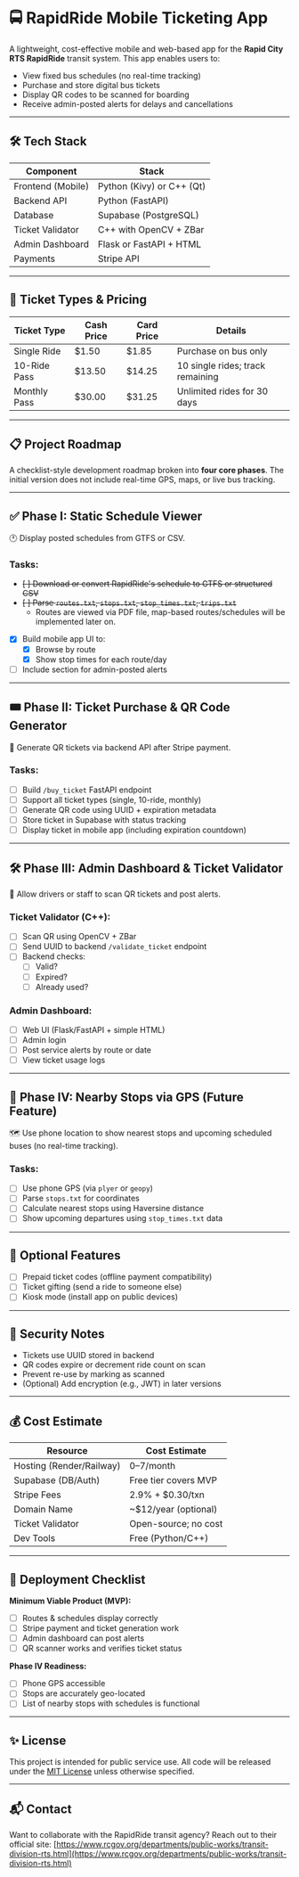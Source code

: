 # 🚍 RapidRide Mobile Ticketing App

A lightweight, cost-effective mobile and web-based app for the **Rapid City RTS RapidRide** transit system. This app enables users to:

- View fixed bus schedules (no real-time tracking)
- Purchase and store digital bus tickets
- Display QR codes to be scanned for boarding
- Receive admin-posted alerts for delays and cancellations

---

## 🛠 Tech Stack

| Component         | Stack                        |
|------------------|------------------------------|
| Frontend (Mobile)| Python (Kivy) or C++ (Qt)     |
| Backend API      | Python (FastAPI)              |
| Database         | Supabase (PostgreSQL)         |
| Ticket Validator | C++ with OpenCV + ZBar        |
| Admin Dashboard  | Flask or FastAPI + HTML       |
| Payments         | Stripe API                    |

---

## 💸 Ticket Types & Pricing

| Ticket Type       | Cash Price   | Card Price  | Details                             |
|-------------------|--------------|-------------|-------------------------------------|
| Single Ride       | $1.50        | $1.85       | Purchase on bus only                |
| 10-Ride Pass      | $13.50       | $14.25      | 10 single rides; track remaining    |
| Monthly Pass      | $30.00       | $31.25      | Unlimited rides for 30 days         |


---

## 📋 Project Roadmap

A checklist-style development roadmap broken into **four core phases**. The initial version does not include real-time GPS, maps, or live bus tracking.

---

## ✅ Phase I: Static Schedule Viewer

🕐 Display posted schedules from GTFS or CSV.

### Tasks:
- <strike> [ ] Download or convert RapidRide's schedule to GTFS or structured CSV </strike>
- <strike> [ ] Parse `routes.txt`, `stops.txt`, `stop_times.txt`, `trips.txt` </strike>
  - Routes are viewed via PDF file, map-based routes/schedules will be implemented later on.
- [x] Build mobile app UI to:
  - [x] Browse by route
  - [x] Show stop times for each route/day
- [ ] Include section for admin-posted alerts

---

## 🎟 Phase II: Ticket Purchase & QR Code Generator

🛒 Generate QR tickets via backend API after Stripe payment.

### Tasks:
- [ ] Build `/buy_ticket` FastAPI endpoint
- [ ] Support all ticket types (single, 10-ride, monthly)
- [ ] Generate QR code using UUID + expiration metadata
- [ ] Store ticket in Supabase with status tracking
- [ ] Display ticket in mobile app (including expiration countdown)

---

## 🛠 Phase III: Admin Dashboard & Ticket Validator

🧰 Allow drivers or staff to scan QR tickets and post alerts.

### Ticket Validator (C++):
- [ ] Scan QR using OpenCV + ZBar
- [ ] Send UUID to backend `/validate_ticket` endpoint
- [ ] Backend checks:
  - [ ] Valid?
  - [ ] Expired?
  - [ ] Already used?

### Admin Dashboard:
- [ ] Web UI (Flask/FastAPI + simple HTML)
- [ ] Admin login
- [ ] Post service alerts by route or date
- [ ] View ticket usage logs

---

## 📍 Phase IV: Nearby Stops via GPS (Future Feature)

🗺️ Use phone location to show nearest stops and upcoming scheduled buses (no real-time tracking).

### Tasks:
- [ ] Use phone GPS (via `plyer` or `geopy`)
- [ ] Parse `stops.txt` for coordinates
- [ ] Calculate nearest stops using Haversine distance
- [ ] Show upcoming departures using `stop_times.txt` data

---

## 🧱 Optional Features

- [ ] Prepaid ticket codes (offline payment compatibility)
- [ ] Ticket gifting (send a ride to someone else)
- [ ] Kiosk mode (install app on public devices)

---

## 🔐 Security Notes

- Tickets use UUID stored in backend
- QR codes expire or decrement ride count on scan
- Prevent re-use by marking as scanned
- (Optional) Add encryption (e.g., JWT) in later versions

---

## 💰 Cost Estimate

| Resource          | Cost Estimate       |
|-------------------|---------------------|
| Hosting (Render/Railway) | $0–$7/month    |
| Supabase (DB/Auth) | Free tier covers MVP |
| Stripe Fees        | 2.9% + $0.30/txn    |
| Domain Name        | ~$12/year (optional) |
| Ticket Validator   | Open-source; no cost |
| Dev Tools          | Free (Python/C++)   |

---

## 🧭 Deployment Checklist

**Minimum Viable Product (MVP):**
- [ ] Routes & schedules display correctly
- [ ] Stripe payment and ticket generation work
- [ ] Admin dashboard can post alerts
- [ ] QR scanner works and verifies ticket status

**Phase IV Readiness:**
- [ ] Phone GPS accessible
- [ ] Stops are accurately geo-located
- [ ] List of nearby stops with schedules is functional

---

## ✨ License

This project is intended for public service use. All code will be released under the [MIT License](https://opensource.org/licenses/MIT) unless otherwise specified.

---

## 📬 Contact

Want to collaborate with the RapidRide transit agency? Reach out to their official site: [https://www.rcgov.org/departments/public-works/transit-division-rts.html](https://www.rcgov.org/departments/public-works/transit-division-rts.html)
